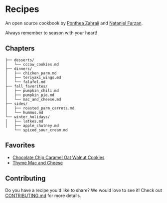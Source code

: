 # Recipes

An open source cookbook by [Ponthea Zahraii](https://github.com/pontheazahraii) and [Nataniel Farzan](https://github.com/natanielf).

Always remember to season with your heart! 

## Chapters

```
├── desserts/
│   └── cccow_cookies.md
├── dinners/
│   ├── chicken_parm.md
│   ├── teriyaki_wings.md
│   └── falafel.md
├── fall_favorites/
│   ├── pumpkin_chili.md
│   ├── pumpkin_pie.md
│   └── mac_and_cheese.md
├── sides/
│   ├── roasted_parm_carrots.md
│   └── hummus.md
└── winter_holidays/
│   ├── latkes.md
│   ├── apple_chutney.md
    └── spiced_sour_cream.md
```

## Favorites

- [Chocolate Chip Caramel Oat Walnut Cookies](./desserts/cccow_cookies.md)
- [Thyme Mac and Cheese](./fall_favorites/mac_and_cheese.md)

## Contributing

Do you have a recipe you'd like to share? We would love to see it! Check out [CONTRIBUTING.md](./CONTRIBUTING.md) for more details.
